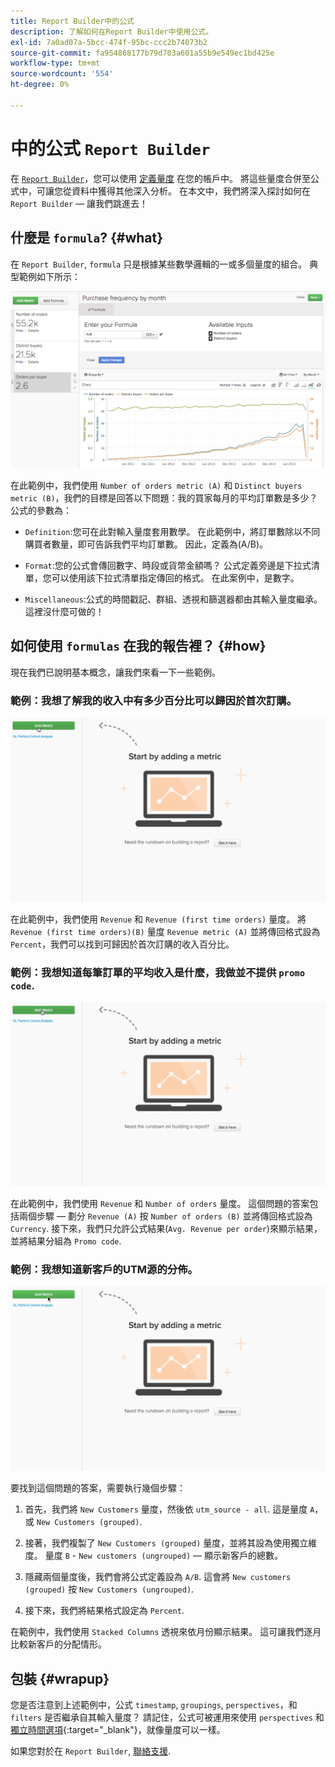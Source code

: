 ```yaml
---
title: Report Builder中的公式
description: 了解如何在Report Builder中使用公式。
exl-id: 7a0ad07a-5bcc-474f-95bc-ccc2b74073b2
source-git-commit: fa954868177b79d703a601a55b9e549ec1bd425e
workflow-type: tm+mt
source-wordcount: '554'
ht-degree: 0%

---
```


# 中的公式 `Report Builder`

在 [`Report Builder`](../../tutorials/using-visual-report-builder.md)，您可以使用 [定義量度](../../data-user/reports/ess-manage-data-metrics.md) 在您的帳戶中。 將這些量度合併至公式中，可讓您從資料中獲得其他深入分析。 在本文中，我們將深入探討如何在 `Report Builder`  — 讓我們跳進去！

## 什麼是 `formula`? {#what}

在 `Report Builder`, `formula` 只是根據某些數學邏輯的一或多個量度的組合。 典型範例如下所示：

![](../../assets/formula-example.png)

在此範例中，我們使用 `Number of orders metric (A)` 和 `Distinct buyers metric (B)`，我們的目標是回答以下問題：我的買家每月的平均訂單數是多少？ 公式的參數為：

* `Definition`:您可在此對輸入量度套用數學。 在此範例中，將訂單數除以不同購買者數量，即可告訴我們平均訂單數。 因此，定義為(A/B)。

* `Format`:您的公式會傳回數字、時段或貨幣金額嗎？ 公式定義旁邊是下拉式清單，您可以使用該下拉式清單指定傳回的格式。 在此案例中，是數字。

* `Miscellaneous`:公式的時間戳記、群組、透視和篩選器都由其輸入量度繼承。 這裡沒什麼可做的！

## 如何使用 `formulas` 在我的報告裡？ {#how}

現在我們已說明基本概念，讓我們來看一下一些範例。

### 範例：我想了解我的收入中有多少百分比可以歸因於首次訂購。

![使用公式來尋找歸因於首次訂購的收入百分比](../../assets/first_time_orders.gif)

在此範例中，我們使用 `Revenue` 和 `Revenue (first time orders)` 量度。 將 `Revenue (first time orders)(B)` 量度 `Revenue metric (A)` 並將傳回格式設為 `Percent`，我們可以找到可歸因於首次訂購的收入百分比。

### 範例：我想知道每筆訂單的平均收入是什麼，我做並不提供 `promo code`.

![使用公式來尋找含促銷代碼和不含促銷代碼的每筆訂單的平均收入](../../assets/promo_code.gif)

在此範例中，我們使用 `Revenue` 和 `Number of orders` 量度。 這個問題的答案包括兩個步驟 — 劃分 `Revenue (A)` 按 `Number of orders (B)` 並將傳回格式設為 `Currency`. 接下來，我們只允許公式結果(`Avg. Revenue per order`)來顯示結果，並將結果分組為 `Promo code`.

### 範例：我想知道新客戶的UTM源的分佈。

![使用公式查找新客戶的UTM源的分佈](../../assets/distro.gif)

要找到這個問題的答案，需要執行幾個步驟：

1. 首先，我們將 `New Customers` 量度，然後依 `utm_source - all`. 這是量度 `A`，或 `New Customers (grouped)`.

1. 接著，我們複製了 `New Customers (grouped)` 量度，並將其設為使用獨立維度。 量度 `B` - `New customers (ungrouped)`  — 顯示新客戶的總數。

1. 隱藏兩個量度後，我們會將公式定義設為 `A/B`. 這會將 `New customers (grouped)` 按 `New Customers (ungrouped)`.

1. 接下來，我們將結果格式設定為 `Percent`.

在範例中，我們使用 `Stacked Columns` 透視來依月份顯示結果。 這可讓我們逐月比較新客戶的分配情形。

## 包裝 {#wrapup}

您是否注意到上述範例中，公式 `timestamp`, `groupings`, `perspectives`，和 `filters` 是否繼承自其輸入量度？ 請記住，公式可被運用來使用 `perspectives` 和 [獨立時間選項](../../tutorials/time-options-visual-rpt-bldr.md){:target=&quot;_blank&quot;}，就像量度可以一樣。

如果您對於在 `Report Builder`, [聯絡支援](https://experienceleague.adobe.com/docs/commerce-knowledge-base/kb/troubleshooting/miscellaneous/mbi-service-policies.html?lang=en).
